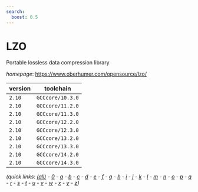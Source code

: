 ```yaml
---
search:
  boost: 0.5
---
```

# LZO

Portable lossless data compression library

*homepage*: <https://www.oberhumer.com/opensource/lzo/>

version | toolchain
--------|----------
``2.10`` | ``GCCcore/10.3.0``
``2.10`` | ``GCCcore/11.2.0``
``2.10`` | ``GCCcore/11.3.0``
``2.10`` | ``GCCcore/12.2.0``
``2.10`` | ``GCCcore/12.3.0``
``2.10`` | ``GCCcore/13.2.0``
``2.10`` | ``GCCcore/13.3.0``
``2.10`` | ``GCCcore/14.2.0``
``2.10`` | ``GCCcore/14.3.0``


*(quick links: [(all)](../index.md) - [0](../0/index.md) - [a](../a/index.md) - [b](../b/index.md) - [c](../c/index.md) - [d](../d/index.md) - [e](../e/index.md) - [f](../f/index.md) - [g](../g/index.md) - [h](../h/index.md) - [i](../i/index.md) - [j](../j/index.md) - [k](../k/index.md) - [l](../l/index.md) - [m](../m/index.md) - [n](../n/index.md) - [o](../o/index.md) - [p](../p/index.md) - [q](../q/index.md) - [r](../r/index.md) - [s](../s/index.md) - [t](../t/index.md) - [u](../u/index.md) - [v](../v/index.md) - [w](../w/index.md) - [x](../x/index.md) - [y](../y/index.md) - [z](../z/index.md))*


